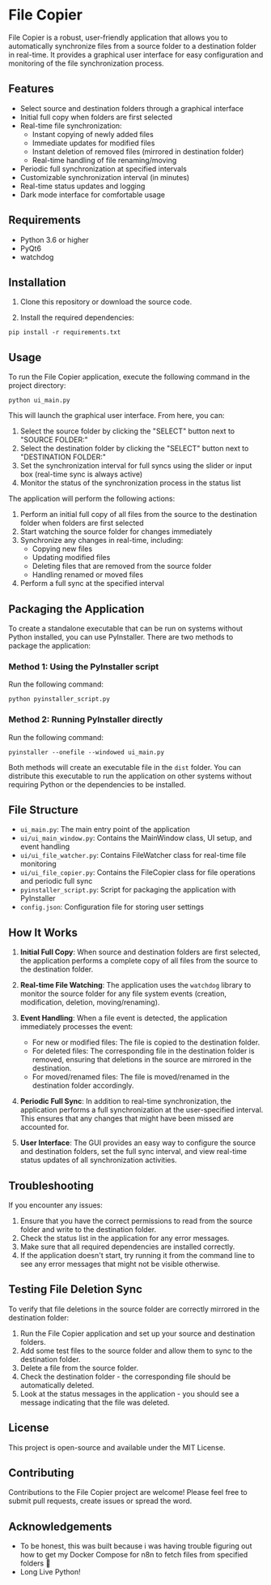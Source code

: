 # File Copier

File Copier is a robust, user-friendly application that allows you to automatically synchronize files from a source folder to a destination folder in real-time. It provides a graphical user interface for easy configuration and monitoring of the file synchronization process.

## Features

- Select source and destination folders through a graphical interface
- Initial full copy when folders are first selected
- Real-time file synchronization:
  - Instant copying of newly added files
  - Immediate updates for modified files
  - Instant deletion of removed files (mirrored in destination folder)
  - Real-time handling of file renaming/moving
- Periodic full synchronization at specified intervals
- Customizable synchronization interval (in minutes)
- Real-time status updates and logging
- Dark mode interface for comfortable usage

## Requirements

- Python 3.6 or higher
- PyQt6
- watchdog

## Installation

1. Clone this repository or download the source code.

2. Install the required dependencies:

```
pip install -r requirements.txt
```

## Usage

To run the File Copier application, execute the following command in the project directory:

```
python ui_main.py
```

This will launch the graphical user interface. From here, you can:

1. Select the source folder by clicking the "SELECT" button next to "SOURCE FOLDER:"
2. Select the destination folder by clicking the "SELECT" button next to "DESTINATION FOLDER:"
3. Set the synchronization interval for full syncs using the slider or input box (real-time sync is always active)
4. Monitor the status of the synchronization process in the status list

The application will perform the following actions:

1. Perform an initial full copy of all files from the source to the destination folder when folders are first selected
2. Start watching the source folder for changes immediately
3. Synchronize any changes in real-time, including:
   - Copying new files
   - Updating modified files
   - Deleting files that are removed from the source folder
   - Handling renamed or moved files
4. Perform a full sync at the specified interval

## Packaging the Application

To create a standalone executable that can be run on systems without Python installed, you can use PyInstaller. There are two methods to package the application:

### Method 1: Using the PyInstaller script

Run the following command:

```
python pyinstaller_script.py
```

### Method 2: Running PyInstaller directly

Run the following command:

```
pyinstaller --onefile --windowed ui_main.py
```

Both methods will create an executable file in the `dist` folder. You can distribute this executable to run the application on other systems without requiring Python or the dependencies to be installed.

## File Structure

- `ui_main.py`: The main entry point of the application
- `ui/ui_main_window.py`: Contains the MainWindow class, UI setup, and event handling
- `ui/ui_file_watcher.py`: Contains FileWatcher class for real-time file monitoring
- `ui/ui_file_copier.py`: Contains the FileCopier class for file operations and periodic full sync
- `pyinstaller_script.py`: Script for packaging the application with PyInstaller
- `config.json`: Configuration file for storing user settings

## How It Works

1. **Initial Full Copy**: When source and destination folders are first selected, the application performs a complete copy of all files from the source to the destination folder.

2. **Real-time File Watching**: The application uses the `watchdog` library to monitor the source folder for any file system events (creation, modification, deletion, moving/renaming).

3. **Event Handling**: When a file event is detected, the application immediately processes the event:
   - For new or modified files: The file is copied to the destination folder.
   - For deleted files: The corresponding file in the destination folder is removed, ensuring that deletions in the source are mirrored in the destination.
   - For moved/renamed files: The file is moved/renamed in the destination folder accordingly.

4. **Periodic Full Sync**: In addition to real-time synchronization, the application performs a full synchronization at the user-specified interval. This ensures that any changes that might have been missed are accounted for.

5. **User Interface**: The GUI provides an easy way to configure the source and destination folders, set the full sync interval, and view real-time status updates of all synchronization activities.

## Troubleshooting

If you encounter any issues:

1. Ensure that you have the correct permissions to read from the source folder and write to the destination folder.
2. Check the status list in the application for any error messages.
3. Make sure that all required dependencies are installed correctly.
4. If the application doesn't start, try running it from the command line to see any error messages that might not be visible otherwise.

## Testing File Deletion Sync

To verify that file deletions in the source folder are correctly mirrored in the destination folder:

1. Run the File Copier application and set up your source and destination folders.
2. Add some test files to the source folder and allow them to sync to the destination folder.
3. Delete a file from the source folder.
4. Check the destination folder - the corresponding file should be automatically deleted.
5. Look at the status messages in the application - you should see a message indicating that the file was deleted.

## License

This project is open-source and available under the MIT License.

## Contributing

Contributions to the File Copier project are welcome! Please feel free to submit pull requests, create issues or spread the word.

## Acknowledgements

- To be honest, this was built because i was having trouble figuring out how to get my Docker Compose for n8n to fetch files from specified folders 🤣 
- Long Live Python!
